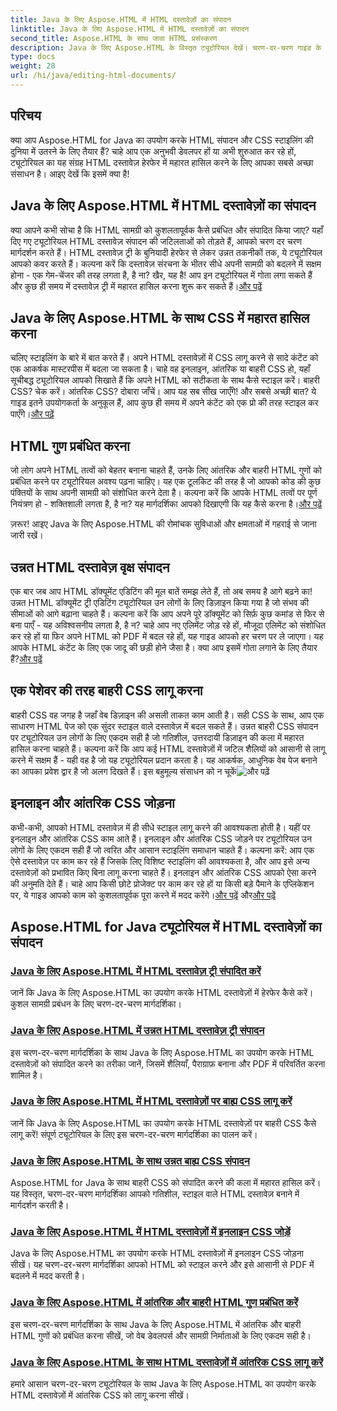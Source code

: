 ```yaml
---
title: Java के लिए Aspose.HTML में HTML दस्तावेज़ों का संपादन
linktitle: Java के लिए Aspose.HTML में HTML दस्तावेज़ों का संपादन
second_title: Aspose.HTML के साथ जावा HTML प्रसंस्करण
description: Java के लिए Aspose.HTML के विस्तृत ट्यूटोरियल देखें। चरण-दर-चरण गाइड के साथ HTML दस्तावेज़ संपादन, CSS कार्यान्वयन और सामग्री प्रबंधन सीखें।
type: docs
weight: 28
url: /hi/java/editing-html-documents/
---
```

## परिचय

क्या आप Aspose.HTML for Java का उपयोग करके HTML संपादन और CSS स्टाइलिंग की दुनिया में उतरने के लिए तैयार हैं? चाहे आप एक अनुभवी डेवलपर हों या अभी शुरुआत कर रहे हों, ट्यूटोरियल का यह संग्रह HTML दस्तावेज़ हेरफेर में महारत हासिल करने के लिए आपका सबसे अच्छा संसाधन है। आइए देखें कि इसमें क्या है!

## Java के लिए Aspose.HTML में HTML दस्तावेज़ों का संपादन

क्या आपने कभी सोचा है कि HTML सामग्री को कुशलतापूर्वक कैसे प्रबंधित और संपादित किया जाए? यहाँ दिए गए ट्यूटोरियल HTML दस्तावेज़ संपादन की जटिलताओं को तोड़ते हैं, आपको चरण दर चरण मार्गदर्शन करते हैं। HTML दस्तावेज़ ट्री के बुनियादी हेरफेर से लेकर उन्नत तकनीकों तक, ये ट्यूटोरियल आपको कवर करते हैं। कल्पना करें कि दस्तावेज़ संरचना के भीतर सीधे अपनी सामग्री को बदलने में सक्षम होना - एक गेम-चेंजर की तरह लगता है, है ना? खैर, यह है! आप इन ट्यूटोरियल में गोता लगा सकते हैं और कुछ ही समय में दस्तावेज़ ट्री में महारत हासिल करना शुरू कर सकते हैं।[और पढ़ें](./edit-html-document-tree/)

## Java के लिए Aspose.HTML के साथ CSS में महारत हासिल करना

 चलिए स्टाइलिंग के बारे में बात करते हैं। अपने HTML दस्तावेज़ों में CSS लागू करने से सादे कंटेंट को एक आकर्षक मास्टरपीस में बदला जा सकता है। चाहे वह इनलाइन, आंतरिक या बाहरी CSS हो, यहाँ सूचीबद्ध ट्यूटोरियल आपको सिखाते हैं कि अपने HTML को सटीकता के साथ कैसे स्टाइल करें। बाहरी CSS? चेक करें। आंतरिक CSS? दोबारा जाँचें। आप यह सब सीख जाएँगे! और सबसे अच्छी बात? ये गाइड इतने उपयोगकर्ता के अनुकूल हैं, आप कुछ ही समय में अपने कंटेंट को एक प्रो की तरह स्टाइल कर पाएँगे।[और पढ़ें](./apply-external-css-html-documents/)

## HTML गुण प्रबंधित करना

जो लोग अपने HTML तत्वों को बेहतर बनाना चाहते हैं, उनके लिए आंतरिक और बाहरी HTML गुणों को प्रबंधित करने पर ट्यूटोरियल अवश्य पढ़ना चाहिए। यह एक टूलकिट की तरह है जो आपको कोड की कुछ पंक्तियों के साथ अपनी सामग्री को संशोधित करने देता है। कल्पना करें कि आपके HTML तत्वों पर पूर्ण नियंत्रण हो - शक्तिशाली लगता है, है ना? यह मार्गदर्शिका आपको दिखाएगी कि यह कैसे करना है।[और पढ़ें](./manage-inner-outer-html-properties/)

ज़रूर! आइए Java के लिए Aspose.HTML की रोमांचक सुविधाओं और क्षमताओं में गहराई से जाना जारी रखें।

## उन्नत HTML दस्तावेज़ वृक्ष संपादन

एक बार जब आप HTML डॉक्यूमेंट एडिटिंग की मूल बातें समझ लेते हैं, तो अब समय है आगे बढ़ने का! उन्नत HTML डॉक्यूमेंट ट्री एडिटिंग ट्यूटोरियल उन लोगों के लिए डिज़ाइन किया गया है जो संभव की सीमाओं को आगे बढ़ाना चाहते हैं। कल्पना करें कि आप अपने पूरे डॉक्यूमेंट को सिर्फ़ कुछ कमांड से फिर से बना पाएँ - यह अविश्वसनीय लगता है, है न? चाहे आप नए एलिमेंट जोड़ रहे हों, मौजूदा एलिमेंट को संशोधित कर रहे हों या फिर अपने HTML को PDF में बदल रहे हों, यह गाइड आपको हर चरण पर ले जाएगा। यह आपके HTML कंटेंट के लिए एक जादू की छड़ी होने जैसा है। क्या आप इसमें गोता लगाने के लिए तैयार हैं?[और पढ़ें](./advanced-html-document-tree-editing/)

## एक पेशेवर की तरह बाहरी CSS लागू करना

बाहरी CSS वह जगह है जहाँ वेब डिज़ाइन की असली ताकत काम आती है। सही CSS के साथ, आप एक साधारण HTML पेज को एक सुंदर स्टाइल वाले दस्तावेज़ में बदल सकते हैं। उन्नत बाहरी CSS संपादन पर ट्यूटोरियल उन लोगों के लिए एकदम सही है जो गतिशील, उत्तरदायी डिज़ाइन की कला में महारत हासिल करना चाहते हैं। कल्पना करें कि आप कई HTML दस्तावेज़ों में जटिल शैलियों को आसानी से लागू करने में सक्षम हैं - यही वह है जो यह ट्यूटोरियल प्रदान करता है। यह आकर्षक, आधुनिक वेब पेज बनाने का आपका प्रवेश द्वार है जो अलग दिखते हैं। इस बहुमूल्य संसाधन को न चूकें![और पढ़ें](./advanced-external-css-editing/)

## इनलाइन और आंतरिक CSS जोड़ना

कभी-कभी, आपको HTML दस्तावेज़ में ही सीधे स्टाइल लागू करने की आवश्यकता होती है। यहीं पर इनलाइन और आंतरिक CSS काम आते हैं। इनलाइन और आंतरिक CSS जोड़ने पर ट्यूटोरियल उन लोगों के लिए एकदम सही हैं जो त्वरित और आसान स्टाइलिंग समाधान चाहते हैं। कल्पना करें: आप एक ऐसे दस्तावेज़ पर काम कर रहे हैं जिसके लिए विशिष्ट स्टाइलिंग की आवश्यकता है, और आप इसे अन्य दस्तावेज़ों को प्रभावित किए बिना लागू करना चाहते हैं। इनलाइन और आंतरिक CSS आपको ऐसा करने की अनुमति देते हैं। चाहे आप किसी छोटे प्रोजेक्ट पर काम कर रहे हों या किसी बड़े पैमाने के एप्लिकेशन पर, ये गाइड आपको काम को कुशलतापूर्वक पूरा करने में मदद करेंगे।[और पढ़ें](./add-inline-css-html-documents/) और[और पढ़ें](./implement-internal-css-html-documents/)

## Aspose.HTML for Java ट्यूटोरियल में HTML दस्तावेज़ों का संपादन
### [Java के लिए Aspose.HTML में HTML दस्तावेज़ ट्री संपादित करें](./edit-html-document-tree/)
जानें कि Java के लिए Aspose.HTML का उपयोग करके HTML दस्तावेज़ों में हेरफेर कैसे करें। कुशल सामग्री प्रबंधन के लिए चरण-दर-चरण मार्गदर्शिका।
### [Java के लिए Aspose.HTML में उन्नत HTML दस्तावेज़ ट्री संपादन](./advanced-html-document-tree-editing/)
इस चरण-दर-चरण मार्गदर्शिका के साथ Java के लिए Aspose.HTML का उपयोग करके HTML दस्तावेज़ों को संपादित करने का तरीका जानें, जिसमें शैलियाँ, पैराग्राफ़ बनाना और PDF में परिवर्तित करना शामिल है।
### [Java के लिए Aspose.HTML में HTML दस्तावेज़ों पर बाह्य CSS लागू करें](./apply-external-css-html-documents/)
जानें कि Java के लिए Aspose.HTML का उपयोग करके HTML दस्तावेज़ों पर बाहरी CSS कैसे लागू करें! संपूर्ण ट्यूटोरियल के लिए इस चरण-दर-चरण मार्गदर्शिका का पालन करें।
### [Java के लिए Aspose.HTML के साथ उन्नत बाह्य CSS संपादन](./advanced-external-css-editing/)
Aspose.HTML for Java के साथ बाहरी CSS को संपादित करने की कला में महारत हासिल करें। यह विस्तृत, चरण-दर-चरण मार्गदर्शिका आपको गतिशील, स्टाइल वाले HTML दस्तावेज़ बनाने में मार्गदर्शन करती है।
### [Java के लिए Aspose.HTML में HTML दस्तावेज़ों में इनलाइन CSS जोड़ें](./add-inline-css-html-documents/)
Java के लिए Aspose.HTML का उपयोग करके HTML दस्तावेज़ों में इनलाइन CSS जोड़ना सीखें। यह चरण-दर-चरण मार्गदर्शिका आपको HTML को स्टाइल करने और इसे आसानी से PDF में बदलने में मदद करती है।
### [Java के लिए Aspose.HTML में आंतरिक और बाहरी HTML गुण प्रबंधित करें](./manage-inner-outer-html-properties/)
इस चरण-दर-चरण मार्गदर्शिका के साथ Java के लिए Aspose.HTML में आंतरिक और बाहरी HTML गुणों को प्रबंधित करना सीखें, जो वेब डेवलपर्स और सामग्री निर्माताओं के लिए एकदम सही है।
### [Java के लिए Aspose.HTML के साथ HTML दस्तावेज़ों में आंतरिक CSS लागू करें](./implement-internal-css-html-documents/)
हमारे आसान चरण-दर-चरण ट्यूटोरियल के साथ Java के लिए Aspose.HTML का उपयोग करके HTML दस्तावेज़ों में आंतरिक CSS को लागू करना सीखें।